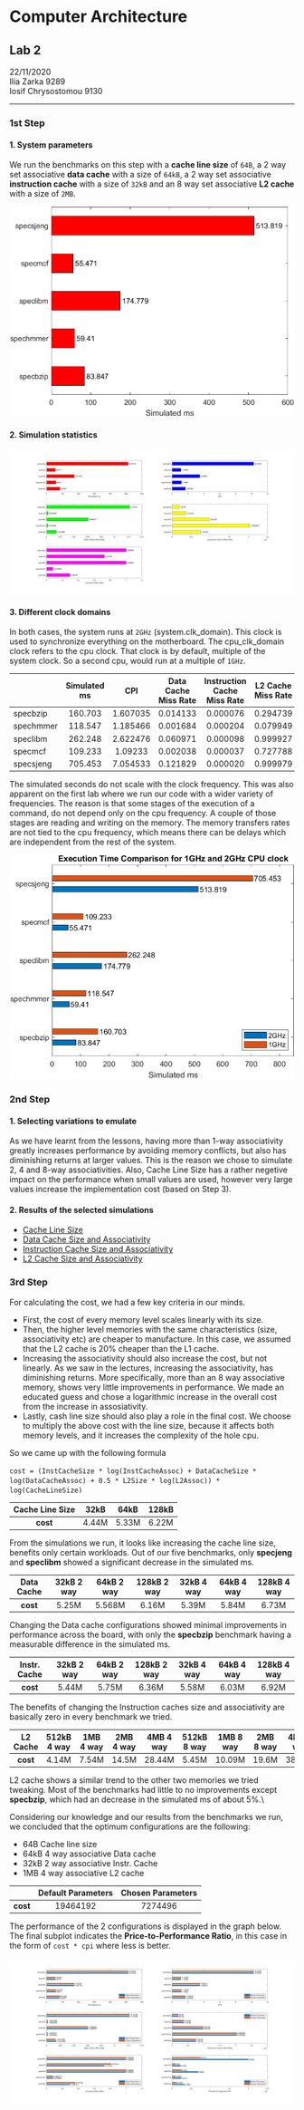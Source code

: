 # Computer Architecture

## Lab 2
22/11/2020\
Ilia Zarka 9289\
Iosif Chrysostomou 9130

---

### 1st Step
#### 1. System parameters

We run the benchmarks on this step with a **cache line size** of `64B`, a 2 way set associative **data cache** with a size of `64kB`, a 2 way set associative **instruction cache** with a size of `32kB` and an 8 way set associative **L2 cache** with a size of `2MB`.

![Simulated Seconds](./images/simms.png)

#### 2. Simulation statistics

![Default Settings Results](./images/defaults.png) 

#### 3. Different clock domains

In both cases, the system runs at `2GHz` (system.clk_domain). This clock is used to synchronize everything on the motherboard. The cpu_clk_domain clock refers to the cpu clock. That clock is by default, multiple of the system clock. So a second cpu, would run at a multiple of `1GHz`.

| | Simulated ms | CPI | Data Cache Miss Rate | Instruction Cache Miss Rate | L2 Cache Miss Rate |
| --- | :---: | :---: | :---: | :---: |:---: |
| specbzip | 160.703 | 1.607035 | 0.014133 | 0.000076 | 0.294739 | 
| spechmmer | 118.547 | 1.185466 | 0.001684 | 0.000204 | 0.079949 |
| speclibm | 262.248 | 2.622476 | 0.060971 | 0.000098 | 0.999927 |
| specmcf | 109.233 | 1.09233 | 0.002038 | 0.000037 | 0.727788 |
| specsjeng | 705.453 | 7.054533 | 0.121829 | 0.000020 | 0.999979 |

The simulated seconds do not scale with the clock frequency. This was also apparent on the first lab where we run our code with a wider variety of frequencies. The reason is that some stages of the execution of a command, do not depend only on the cpu frequency. A couple of those stages are reading and writing on the memory. The memory transfers rates are not tied to the cpu frequency, which means there can be delays which are independent from the rest of the system.

![Comparing 1GHz and 2GHz](./images/cpuclockcomparison.png)

### 2nd Step

#### 1. Selecting variations to emulate
As we have learnt from the lessons, having more than 1-way associativity greatly increases performance by avoiding memory conflicts, but also has diminishing returns at larger values. This is the reason we chose to simulate 2, 4 and 8-way associativities. Also, Cache Line Size has a rather negetive impact on the performance when small values are used, however very large values increase the implementation cost (based on Step 3).

#### 2. Results of the selected simulations
* [Cache Line Size](./cls.md)
* [Data Cache Size and Associativity](./dcache.md)
* [Instruction Cache Size and Associativity](./icache.md)
* [L2 Cache Size and Associativity](./l2.md)

### 3rd Step

For calculating the cost, we had a few key criteria in our minds.

* First, the cost of every memory level scales linearly with its size.
* Then, the higher level memories with the same characteristics (size, associativity etc) are cheaper to manufacture. In this case, we assumed that the L2 cache is 20% cheaper than the L1 cache.
* Increasing the associativity should also increase the cost, but not linearly. As we saw in the lectures, increasing the associativity, has diminishing returns. More specifically, more than an 8 way associative memory, shows very little improvements in performance. We made an educated guess and chose a logarithmic increase in the overall cost from the increase in assosiativity.
* Lastly, cash line size should also play a role in the final cost. We choose to multiply the above cost with the line size, because it affects both memory levels, and it increases the complexity of the hole cpu.

So we came up with the following formula

`cost = (InstCacheSize * log(InstCacheAssoc) + DataCacheSize * log(DataCacheAssoc) + 0.5 * L2Size * log(L2Assoc)) * log(CacheLineSize)`

| **Cache Line Size** | 32kB  |  64kB | 128kB |
|:-------------------:|:-----:|:-----:|:-----:|
|       **cost**      | 4.44M | 5.33M | 6.22M |

From the simulations we run, it looks like increasing the cache line size, benefits only certain workloads. Out of our five benchmarks, only **specjeng** and **speclibm** showed a significant decrease in the simulated ms. 

| **Data Cache** | 32kB 2 way | 64kB 2 way | 128kB 2 way | 32kB 4 way | 64kB 4 way | 128kB 4 way |
|:--------------:|:----------:|:----------:|:-----------:|:----------:|:----------:|:-----------:|
|    **cost**    |    5.25M   |    5.568M  |    6.16M    |    5.39M   |    5.84M   |    6.73M    |

Changing the Data cache configurations showed minimal improvements in performance across the board, with only the **specbzip** benchmark having a measurable difference in the simulated ms.

| **Instr. Cache** | 32kB 2 way  | 64kB 2 way | 128kB 2 way | 32kB 4 way | 64kB 4 way | 128kB 4 way |
|:----------------:|:-----------:|:----------:|:-----------:|:----------:|:----------:|:-----------:|
|     **cost**     |    5.44M    |    5.75M   |     6.36M   |    5.58M   |    6.03M   |    6.92M    |

The benefits of changing the Instruction caches size and associativity are basically zero in every benchmark we tried.

|  **L2 Cache**    | 512kB 4 way | 1MB 4 way | 2MB 4 way | 4MB 4 way | 512kB 8 way | 1MB 8 way | 2MB 8 way | 4MB 8 way |
|:----------------:|:-----------:|:---------:|:---------:|:---------:|:-----------:|:---------:|:---------:|:---------:|
|     **cost**     |    4.14M    |   7.54M   |   14.5M   |   28.44M  |    5.45M    |   10.09M  |   19.6M   |   38.61M  |

L2 cache shows a similar trend to the other two memories we tried tweaking. Most of the benchmarks had little to no improvements except **specbzip**, which had an decrease in the simulated ms of about 5%.\

Considering our knowledge and our results from the benchmarks we run, we concluded that the optimum configurations are the following:
* 64B Cache line size
* 64kB 4 way associative Data cache
* 32kB 2 way associative Instr. Cache
* 1MB 4 way associative L2 cache

| | Default Parameters | Chosen Parameters |
|:---:|:---:|:---:|
| **cost** | 19464192 | 7274496 |

The performance of the 2 configurations is displayed in the graph below. The final subplot indicates the **Price-to-Performance Ratio**, in this case in the form of `cost * cpi` where less is better.

![Chosen Parameter Results](./images/chosenresults.png)
